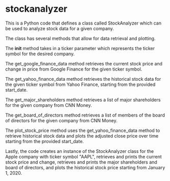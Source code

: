 # stockanalyzer
This is a Python code that defines a class called StockAnalyzer which can be used to analyze stock data for a given company.

The class has several methods that allow for data retrieval and plotting.

The __init__ method takes in a ticker parameter which represents the ticker symbol for the desired company.

The get_google_finance_data method retrieves the current stock price and change in price from Google Finance for the given ticker symbol.

The get_yahoo_finance_data method retrieves the historical stock data for the given ticker symbol from Yahoo Finance, starting from the provided start_date.

The get_major_shareholders method retrieves a list of major shareholders for the given company from CNN Money.

The get_board_of_directors method retrieves a list of members of the board of directors for the given company from CNN Money.

The plot_stock_price method uses the get_yahoo_finance_data method to retrieve historical stock data and plots the adjusted close price over time starting from the provided start_date.

Lastly, the code creates an instance of the StockAnalyzer class for the Apple company with ticker symbol "AAPL", retrieves and prints the current stock price and change, retrieves and prints the major shareholders and board of directors, and plots the historical stock price starting from January 1, 2020.
